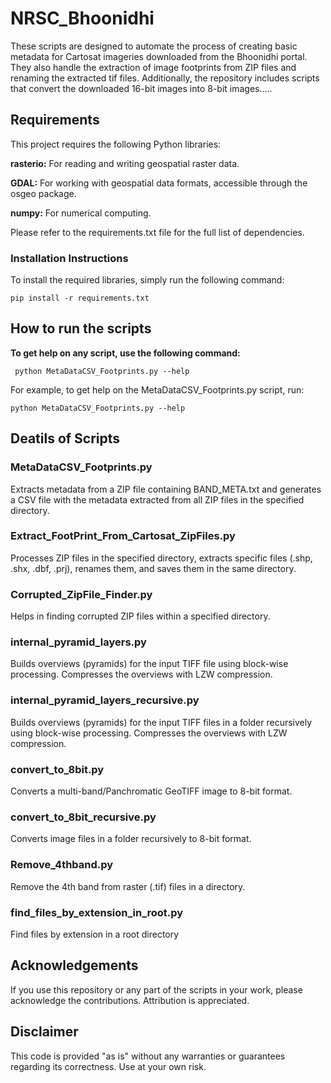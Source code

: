 # **NRSC_Bhoonidhi**

These scripts are designed to automate the process of creating basic metadata for Cartosat imageries downloaded from the Bhoonidhi portal. They also handle the extraction of image footprints from ZIP files and renaming the extracted tif files. Additionally, the repository includes scripts that convert the downloaded 16-bit images into 8-bit images.....

## **Requirements**

This project requires the following Python libraries:

  **rasterio:** For reading and writing geospatial raster data.
  
  **GDAL:** For working with geospatial data formats, accessible through the osgeo package.
  
  **numpy:** For numerical computing.

Please refer to the requirements.txt file for the full list of dependencies.

### **Installation Instructions**

To install the required libraries, simply run the following command:

```pip install -r requirements.txt```

## **How to run the scripts**
**To get help on any script, use the following command:**

``` python MetaDataCSV_Footprints.py --help```

For example, to get help on the MetaDataCSV_Footprints.py script, run:

```python MetaDataCSV_Footprints.py --help```
  
## **Deatils of Scripts**

### MetaDataCSV_Footprints.py

Extracts metadata from a ZIP file containing BAND_META.txt and generates a CSV file with the metadata extracted from all ZIP files in the specified directory.

### Extract_FootPrint_From_Cartosat_ZipFiles.py

Processes ZIP files in the specified directory, extracts specific files (.shp, .shx, .dbf, .prj), renames them, and saves them in the same directory.

### Corrupted_ZipFile_Finder.py
Helps in finding corrupted ZIP files within a specified directory.

### internal_pyramid_layers.py

Builds overviews (pyramids) for the input TIFF file using block-wise processing. Compresses the overviews with LZW compression.

### internal_pyramid_layers_recursive.py

Builds overviews (pyramids) for the input TIFF files in a folder recursively using block-wise processing. Compresses the overviews with LZW compression.

### convert_to_8bit.py

Converts a multi-band/Panchromatic GeoTIFF image to 8-bit format.

### convert_to_8bit_recursive.py

Converts image files in a folder recursively to 8-bit format.

### Remove_4thband.py

Remove the 4th band from raster (.tif) files in a directory.

### find_files_by_extension_in_root.py

Find files by extension in a root directory



## **Acknowledgements**

If you use this repository or any part of the scripts in your work, please acknowledge the contributions. Attribution is appreciated.

## **Disclaimer**

This code is provided "as is" without any warranties or guarantees regarding its correctness. Use at your own risk.


